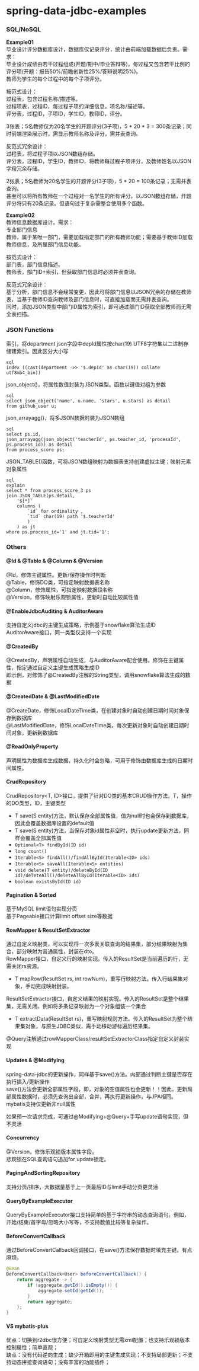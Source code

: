 # spring-data-jdbc-examples
### SQL/NoSQL
**Example01**  
毕业设计评分数据库设计，数据库仅记录评分，统计由前端加载数据后负责。需求：  
毕业设计成绩由若干过程组成(开题/期中/毕业答辩等)，每过程又包含若干比例的评分项(开题：报告50%/前瞻创新性25%/答辩说明25%)。  
教师为学生的每个过程中的每个子项评分。

按范式设计：  
过程表，包含过程名称/描述等。  
过程项表，过程ID，每过程子项的详细信息，项名称/描述等。  
评分表，过程ID，子项ID，学生ID，教师ID，评分。

3张表；5名教师仅为20名学生的开题评分(3子项)，5 * 20 * 3 = 300条记录；同时前端渲染展示时，需显示教师名称及评分，需并表查询。

反范式冗余设计：  
过程表，将过程子项以JSON数组存储。  
评分表，过程ID，学生ID，教师ID，将教师每过程子项评分，及教师姓名以JSON字段冗余存储。

2张表；5名教师为20名学生的开题评分(3子项)，5 * 20 = 100条记录；无需并表查询。   
甚至可以将所有教师在一个过程对一名学生的所有评分，以JSON数组存储，开题评分将只有20条记录。但语句过于复杂需整合使用多个函数。

**Example02**  
教师信息数据库设计。需求：   
专业部门信息   
教师，属于某唯一部门，需要加载指定部门的所有教师功能；需要基于教师ID加载教师信息，及所属部门信息功能。

按范式设计：  
部门表，部门信息描述。  
教师表，部门ID+索引，但获取部门信息时必须并表查询。

反范式冗余设计：  
基于分析，部门信息不会经常变更，因此可将部门信息以JSON冗余的存储在教师表，当基于教师ID查询教师及部门信息时，可直接加载而无需并表查询。  
同时，添加JSON类型中部门ID属性为索引，即可通过部门ID获取全部教师而无需全表扫描。

### JSON Functions
索引。将department json字段中depId属性按char(19) UTF8字符集以二进制存储建索引。因此区分大小写
```
sql
index ((cast(department ->> '$.depId' as char(19)) collate utf8mb4_bin))
```

json_object()，将属性数值封装为JSON类型。函数以键值对组为参数
```
sql
select json_object('name', u.name, 'stars', u.stars) as detail
from github_user u;
```

json_arrayagg()，将多JSON数据封装为JSON数组
```
sql
select ps.id,
json_arrayagg(json_object('teacherId', ps.teacher_id, 'processId', ps.process_id)) as detail
from process_score ps;
```

JSON_TABLE()函数，可将JSON数组映射为数据表支持创建虚拟主键；映射元素对象属性

```
sql
explain
select * from process_score_3 ps
join JSON_TABLE(ps.detail,
    '$[*]'
    columns (
        `id` for ordinality ,
        `tid` char(19) path '$.teacherId'
        )
    ) as jt
where ps.process_id='1' and jt.tid='1';
```

### Others
#### @Id & @Table & @Column & @Version
@Id，修饰主键属性。更新/保存操作时判断  
@Table，修饰DO类，可指定映射数据表名称  
@Column，修饰属性，可指定映射数据段名称  
@Version，修饰映射乐观锁属性，更新时自动比较属性值

#### @EnableJdbcAuditing & AuditorAware
支持自定义jdbc的主键生成策略，示例基于snowflake算法生成ID  
AuditorAware接口，同一类型仅支持一个实现

#### @CreatedBy
@CreatedBy，声明属性自动生成，与AuditorAware配合使用。修饰在主键属性，指定通过自定义主键生成策略生成ID  
即示例，对修饰了@CreatedBy注解的String类型，调用snowflake算法生成的数据

#### @CreatedDate & @LastModifiedDate
@CreateDate，修饰LocalDateTime类，在创建对象时自动创建日期时间对象保存到数据库  
@LastModifiedDate，修饰LocalDateTime类，每次更新对象时自动创建日期时间对象，更新到数据库

#### @ReadOnlyProperty
声明属性为数据库生成数据，持久化时会忽略，可用于修饰由数据库生成的日期时间属性。

#### CrudRepository
CrudRepository<T, ID>接口，提供了针对DO类的基本CRUD操作方法。T，操作的DO类型，ID，主键类型
- T save(S entity)方法，默认保存全部属性值，值为null时也会保存到数据库，因此会覆盖数据库设置的default值
- T save(S entity)方法，当保存对象id属性非空时，执行update更新方法，同样会覆盖全部属性值
- `Optional<T> findById(ID id)`
- `long count()`
- `Iterable<S> findAll()/findAllById(Iterable<ID> ids)`
- `Iterable<S> saveAll(Iterable<S> entities)`
- `void delete(T entity)/deleteById(ID id)/deleteAll()/deleteAllById(Iterable<ID> ids)`
- `boolean existsById(ID id)`

#### Pagination & Sorted
基于MySQL limit语句实现分页  
基于Pageable接口计算limit offset size等数据

#### RowMapper & ResultSetExtractor
通过自定义映射类，可以实现将一次多表关联查询的结果集，部分结果映射为集合，部分映射为普通属性，封装在dto。  
RowMapper接口，自定义行的映射实现。传入的ResultSet是当前遍历的行，无需关闭rs资源。
- T mapRow(ResultSet rs, int rowNum)，重写行映射方法。传入行结果集对象，手动完成映射封装。

ResultSetExtractor接口，自定义结果的映射实现。传入的ResultSet是整个结果集，无需关闭。例如将多条记录映射为一个对象组装一个集合
- T extractData(ResultSet rs)，重写映射规则方法。传入的ResultSet为整个结果集对象，与原生JDBC类似，需手动移动游标遍历结果集。

@Query注解通过rowMapperClass/resultSetExtractorClass指定自定义封装实现

#### Updates & @Modifying
spring-data-jdbc的更新操作，同样基于save()方法。内部通过判断主键是否存在执行插入/更新操作  
save()方法会更新全部属性字段。即，对象的空值属性也会更新！！因此，更新局部属性数据时，必须先查询出全部，合并，再执行更新操作，与JPA相同。mybatis支持仅更新非null属性

如果预一次请求完成，可通过@Modifying+@Query+手写update语句实现，但不灵活

#### Concurrency
@Version，修饰乐观锁版本属性字段。  
悲观锁在SQL查询语句追加for update锁定。

#### PagingAndSortingRepository
支持分页/排序，大数据量基于上一页最后ID与limit手动分页更灵活

#### QueryByExampleExecutor
QueryByExampleExecutor接口支持简单的基于字符串的动态查询语句，例如，开始/结束/首字母/忽略大小写等，不支持数值比较等复杂操作。

#### BeforeConvertCallback
通过BeforeConvertCallback回调接口，在save()方法保存数据时填充主键。有点麻烦。
```java
@Bean
BeforeConvertCallback<User> beforeConvertCallback() {
    return aggregate -> {
        if (aggregate.getId().isEmpty()) {
            aggregate.setId(getId());
        }
        return aggregate;
    };
}
```

#### VS mybatis-plus
优点：切换到r2dbc很方便；可自定义映射类型无需xml配置；也支持乐观锁版本控制属性；简单直观；  
缺点：没有代码逆向生成；缺少开箱即用的主键生成实现；不支持局部更新；不支持动态拼接查询语句；没有丰富的功能插件；   